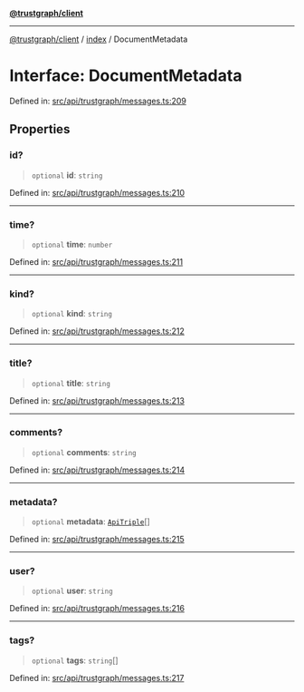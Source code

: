 [**@trustgraph/client**](../../README.md)

***

[@trustgraph/client](../../README.md) / [index](../README.md) / DocumentMetadata

# Interface: DocumentMetadata

Defined in: [src/api/trustgraph/messages.ts:209](https://github.com/trustgraph-ai/trustgraph-ts-client/blob/92e187771a25b959c85a4f966bb97eb5d407310b/src/api/trustgraph/messages.ts#L209)

## Properties

### id?

> `optional` **id**: `string`

Defined in: [src/api/trustgraph/messages.ts:210](https://github.com/trustgraph-ai/trustgraph-ts-client/blob/92e187771a25b959c85a4f966bb97eb5d407310b/src/api/trustgraph/messages.ts#L210)

***

### time?

> `optional` **time**: `number`

Defined in: [src/api/trustgraph/messages.ts:211](https://github.com/trustgraph-ai/trustgraph-ts-client/blob/92e187771a25b959c85a4f966bb97eb5d407310b/src/api/trustgraph/messages.ts#L211)

***

### kind?

> `optional` **kind**: `string`

Defined in: [src/api/trustgraph/messages.ts:212](https://github.com/trustgraph-ai/trustgraph-ts-client/blob/92e187771a25b959c85a4f966bb97eb5d407310b/src/api/trustgraph/messages.ts#L212)

***

### title?

> `optional` **title**: `string`

Defined in: [src/api/trustgraph/messages.ts:213](https://github.com/trustgraph-ai/trustgraph-ts-client/blob/92e187771a25b959c85a4f966bb97eb5d407310b/src/api/trustgraph/messages.ts#L213)

***

### comments?

> `optional` **comments**: `string`

Defined in: [src/api/trustgraph/messages.ts:214](https://github.com/trustgraph-ai/trustgraph-ts-client/blob/92e187771a25b959c85a4f966bb97eb5d407310b/src/api/trustgraph/messages.ts#L214)

***

### metadata?

> `optional` **metadata**: [`ApiTriple`](ApiTriple.md)[]

Defined in: [src/api/trustgraph/messages.ts:215](https://github.com/trustgraph-ai/trustgraph-ts-client/blob/92e187771a25b959c85a4f966bb97eb5d407310b/src/api/trustgraph/messages.ts#L215)

***

### user?

> `optional` **user**: `string`

Defined in: [src/api/trustgraph/messages.ts:216](https://github.com/trustgraph-ai/trustgraph-ts-client/blob/92e187771a25b959c85a4f966bb97eb5d407310b/src/api/trustgraph/messages.ts#L216)

***

### tags?

> `optional` **tags**: `string`[]

Defined in: [src/api/trustgraph/messages.ts:217](https://github.com/trustgraph-ai/trustgraph-ts-client/blob/92e187771a25b959c85a4f966bb97eb5d407310b/src/api/trustgraph/messages.ts#L217)
